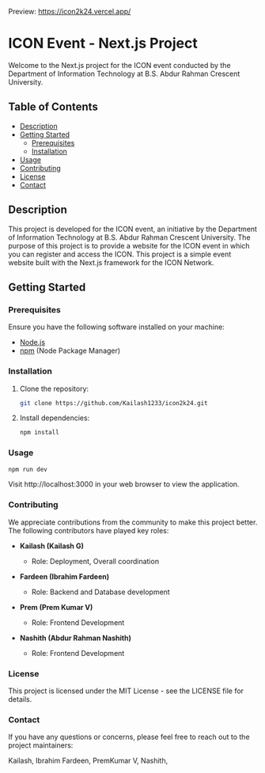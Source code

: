 Preview: https://icon2k24.vercel.app/

# ICON Event - Next.js Project

Welcome to the Next.js project for the ICON event conducted by the Department of Information Technology at B.S. Abdur Rahman Crescent University.

## Table of Contents

- [Description](#description)
- [Getting Started](#getting-started)
  - [Prerequisites](#prerequisites)
  - [Installation](#installation)
- [Usage](#usage)
- [Contributing](#contributing)
- [License](#license)
- [Contact](#contact)

## Description

This project is developed for the ICON event, an initiative by the Department of Information Technology at B.S. Abdur Rahman Crescent University. The purpose of this project is to provide a website for the ICON event in which you can register and access the ICON. This project is a simple event website built with the Next.js framework for the ICON Network.

## Getting Started

### Prerequisites

Ensure you have the following software installed on your machine:

- [Node.js](https://nodejs.org/)
- [npm](https://www.npmjs.com/) (Node Package Manager)

### Installation

1. Clone the repository:

   ```bash
   git clone https://github.com/Kailash1233/icon2k24.git

   ```

2. Install dependencies:

   ```bash
   npm install
   ```

### Usage

```bash
npm run dev
```

Visit http://localhost:3000 in your web browser to view the application.

### Contributing

We appreciate contributions from the community to make this project better. The following contributors have played key roles:

- **Kailash (Kailash G)**

  - Role: Deployment, Overall coordination

- **Fardeen (Ibrahim Fardeen)**

  - Role: Backend and Database development

- **Prem (Prem Kumar V)**

  - Role: Frontend Development

- **Nashith (Abdur Rahman Nashith)**

  - Role: Frontend Development

### License

This project is licensed under the MIT License - see the LICENSE file for details.

### Contact

If you have any questions or concerns, please feel free to reach out to the project maintainers:

Kailash,
Ibrahim Fardeen,
PremKumar V,
Nashith,

